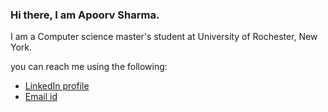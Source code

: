### Hi there, I am Apoorv Sharma.
I am a Computer science master's student at University of Rochester, New York.

you can reach me using the following: <br />
* [LinkedIn profile](https://www.linkedin.com/in/apoorv-sh98/) <br />
* [Email id](mailto:apoorv.sh98@gmail.com)

<!--
**apoorv-sh98/apoorv-sh98** is a ✨ _special_ ✨ repository because its `README.md` (this file) appears on your GitHub profile.

Here are some ideas to get you started:

- 🔭 I’m currently working on ...
- 🌱 I’m currently learning ...
- 👯 I’m looking to collaborate on ...
- 🤔 I’m looking for help with ...
- 💬 Ask me about ...
- 📫 How to reach me: ...
- 😄 Pronouns: ...
- ⚡ Fun fact: ...
-->
